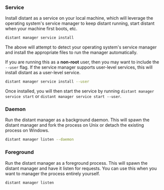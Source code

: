 ### Service

Install distant as a service on your local machine, which will leverage the
operating system's service manager to keep distant running, start distant when
your machine first boots, etc.

```sh
distant manager service install
```
   
The above will attempt to detect your operating system's service manager and
install the appropriate files to run the manager automatically.

If you are running this as a **non-root** user, then you may want to include
the `--user` flag. If the service manager supports user-level services, this
will install distant as a user-level service.

```sh
distant manager service install --user
```

Once installed, you will then start the service by running `distant manager
service start` or `distant manager service start --user`.

### Daemon

Run the distant manager as a background daemon. This will spawn the distant
manager and fork the process on Unix or detach the existing process on Windows.

```sh
distant manager listen --daemon
```

### Foreground

Run the distant manager as a foreground process. This will spawn the distant
manager and have it listen for requests. You can use this when you want to
manager the process entirely yourself.

```sh
distant manager listen
```
